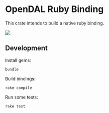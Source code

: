 # OpenDAL Ruby Binding

This crate intends to build a native ruby binding.

![](https://github.com/apache/incubator-opendal/assets/5351546/87bbf6e5-f19e-449a-b368-3e283016c887)

## Development

Install gems:

```shell
bundle
```

Build bindings:

```shell
rake compile
```

Run some tests:

```shell
rake test
```
